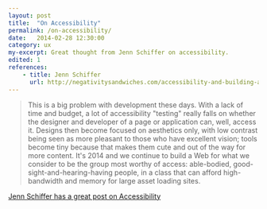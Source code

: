 ```yaml
---
layout: post
title:  "On Accessibility"
permalink: /on-accessibility/
date:   2014-02-28 12:30:00
category: ux
my-excerpt: Great thought from Jenn Schiffer on accessibility.
edited: 1
references:
    - title: Jenn Schiffer
      url: http://negativitysandwiches.com/accessibility-and-building-a-web-for-everyone-because-sometimes-its-not-all-about-us/
---
```


>This is a big problem with development these days. With a lack of time and budget, a lot of accessibility "testing" really falls on whether the designer and developer of a page or application can, well, access it. Designs then become focused on aesthetics only, with low contrast being seen as more pleasant to those who have excellent vision; tools become tiny because that makes them cute and out of the way for more content. It's 2014 and we continue to build a Web for what we consider to be the group most worthy of access: able-bodied, good-sight-and-hearing-having people, in a class that can afford high-bandwidth and memory for large asset loading sites.

[Jenn Schiffer has a great post on Accessibility](http://negativitysandwiches.com/accessibility-and-building-a-web-for-everyone-because-sometimes-its-not-all-about-us/)
